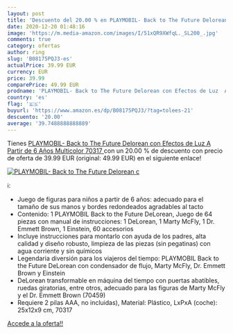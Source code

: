 ```yaml
---
layout: post
title: 'Descuento del 20.00 % en PLAYMOBIL- Back to The Future Delorean c'
date: 2020-12-20 01:48:16
image: 'https://m.media-amazon.com/images/I/51xQR9XWfqL._SL200_.jpg'
comments: true
category: ofertas
author: ring
slug: 'B08175PQJ3-es'
actualPrice: 39.99 EUR
currency: EUR
price: 39.99
comparePrice: 49.99 EUR
prodname: 'PLAYMOBIL- Back to The Future Delorean con Efectos de Luz  A Partir de 6 Años  Multicolor  70317 '
country: 'es'
flag: '🇪🇸'
buyurl: 'https://www.amazon.es/dp/B08175PQJ3/?tag=tolees-21'
descuento: '20.00'
average: '39.7488888888889'
---
```


Tienes [PLAYMOBIL- Back to The Future Delorean con Efectos de Luz  A Partir de 6 Años  Multicolor  70317 ](https://www.amazon.es/dp/B08175PQJ3/?tag=tolees-21) con un 20.00 % de descuento con precio de oferta de 39.99 EUR (original: 49.99 EUR) en el siguiente enlace!

[![PLAYMOBIL- Back to The Future Delorean c](https://m.media-amazon.com/images/I/51xQR9XWfqL._SL200_.jpg)](https://www.amazon.es/dp/B08175PQJ3/?tag=tolees-21)

ℹ️:

- Juego de figuras para niños a partir de 6 años: adecuado para el tamaño de sus manos y bordes redondeados agradables al tacto
- Contenido: 1 PLAYMOBIL Back to the Future DeLorean, Juego de 64 piezas con manual de instrucciones: 1 DeLorean, 1 Marty McFly, 1 Dr. Emmett Brown, 1 Einstein, 60 accesorios
- Incluye instrucciones para montarlo con ayuda de los padres, alta calidad y diseño robusto, limpieza de las piezas (sin pegatinas) con agua corriente y sin químicos
- Legendaria diversión para los viajeros del tiempo: PLAYMOBIL Back to the Future DeLorean con condensador de flujo, Marty McFly, Dr. Emmett Brown y Einstein
- DeLorean transformable en máquina del tiempo con puertas abatibles, ruedas giratorias, entre otros, adecuado para las figuras de Marty McFly y el Dr. Emmett Brown (70459)
- Requiere 2 pilas AAA, no incluidas), Material: Plástico, LxPxA (coche): 25x12x9 cm, 70317

[Accede a la oferta!!](https://www.amazon.es/dp/B08175PQJ3/?tag=tolees-21)
